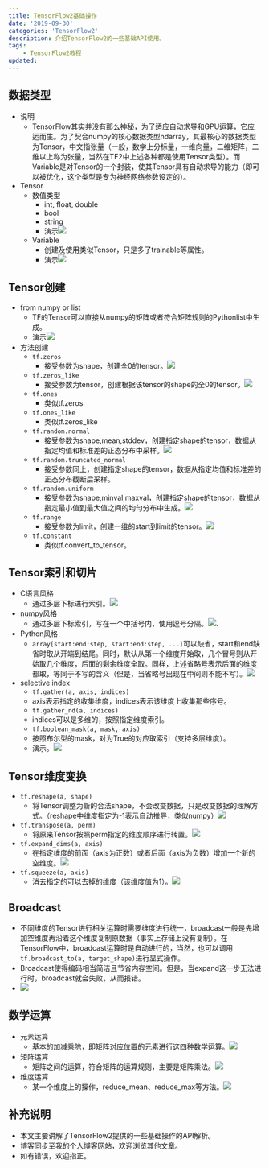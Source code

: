 ```yaml
---
title: TensorFlow2基础操作
date: '2019-09-30'
categories: 'TensorFlow2'
description: 介绍TensorFlow2的一些基础API使用。
tags: 
    - TensorFlow2教程
updated: 
---
```



## 数据类型
- 说明
  - TensorFlow其实并没有那么神秘，为了适应自动求导和GPU运算，它应运而生。为了契合numpy的核心数据类型ndarray，其最核心的数据类型为Tensor，中文指张量（一般，数学上分标量，一维向量，二维矩阵，二维以上称为张量，当然在TF2中上述各种都是使用Tensor类型）。而Variable是对Tensor的一个封装，使其Tensor具有自动求导的能力（即可以被优化，这个类型是专为神经网络参数设定的）。
- Tensor
  - 数值类型
    - int, float, double
    - bool
    - string
    - 演示![](/asset/2019-09-30/datatype.png)
  - Variable
    - 创建及使用类似Tensor，只是多了trainable等属性。
    - 演示![](/asset/2019-09-30/variable.png)


## Tensor创建
- from numpy or list
  - TF的Tensor可以直接从numpy的矩阵或者符合矩阵规则的Pythonlist中生成。
  - 演示![](/asset/2019-09-30/from_np.png)
- 方法创建
  - `tf.zeros`
    - 接受参数为shape，创建全0的tensor。![](/asset/2019-09-30/zeros.png)
  - `tf.zeros_like`
    - 接受参数为tensor，创建根据该tensor的shape的全0的tensor。![](/asset/2019-09-30/zeros_like.png)
  - `tf.ones`
    - 类似tf.zeros
  - `tf.ones_like`
    - 类似tf.zeros_like
  - `tf.random.normal`
    - 接受参数为shape,mean,stddev，创建指定shape的tensor，数据从指定均值和标准差的正态分布中采样。![](/asset/2019-09-30/normal.png)
  - `tf.random.truncated_normal`
    - 接受参数同上，创建指定shape的tensor，数据从指定均值和标准差的正态分布截断后采样。
  - `tf.random.uniform`
    - 接受参数为shape,minval,maxval，创建指定shape的tensor，数据从指定最小值到最大值之间的均匀分布中生成。![](/asset/2019-09-30/uniform.png)
  - `tf.range`
    - 接受参数为limit，创建一维的start到limit的tensor。![](/asset/2019-09-30/range.png)
  - `tf.constant`
    - 类似tf.convert_to_tensor。


## Tensor索引和切片
- C语言风格
  - 通过多层下标进行索引。![](/asset/2019-09-30/c_index.png)
- numpy风格
  - 通过多层下标索引，写在一个中括号内，使用逗号分隔。![](/asset/2019-09-30/np_index.png)、
- Python风格
  - `array[start:end:step, start:end:step, ...]`可以缺省，start和end缺省时取从开端到结尾。同时，默认从第一个维度开始取，几个冒号则从开始取几个维度，后面的剩余维度全取。同样，上述省略号表示后面的维度都取，等同于不写的含义（但是，当省略号出现在中间则不能不写）。![](/asset/2019-09-30/slice.png)
- selective index
  - `tf.gather(a, axis, indices)`
  - axis表示指定的收集维度，indices表示该维度上收集那些序号。
  - `tf.gather_nd(a, indices)`
  - indices可以是多维的，按照指定维度索引。
  - `tf.boolean_mask(a, mask, axis)`
  - 按照布尔型的mask，对为True的对应取索引（支持多层维度）。
  - 演示。![](/asset/2019-09-30/selective.png)


## Tensor维度变换
- `tf.reshape(a, shape)`
  - 将Tensor调整为新的合法shape，不会改变数据，只是改变数据的理解方式。（reshape中维度指定为-1表示自动推导，类似numpy）![](/asset/2019-09-30/reshape.png)
- `tf.transpose(a, perm)`
  - 将原来Tensor按照perm指定的维度顺序进行转置。![](/asset/2019-09-30/transpose.png)
- `tf.expand_dims(a, axis)`
  - 在指定维度的前面（axis为正数）或者后面（axis为负数）增加一个新的空维度。![](/asset/2019-09-30/expand.png)
- `tf.squeeze(a, axis)`
  - 消去指定的可以去掉的维度（该维度值为1）。![](/asset/2019-09-30/squeeze.png)
  

## Broadcast
- 不同维度的Tensor进行相关运算时需要维度进行统一，broadcast一般是先增加空维度再沿着这个维度复制原数据（事实上存储上没有复制）。在TensorFlow中，broadcast运算时是自动进行的，当然，也可以调用`tf.broadcast_to(a, target_shape)`进行显式操作。
- Broadcast使得编码相当简洁且节省内存空间。但是，当expand这一步无法进行时，broadcast就会失败，从而报错。
- ![](/asset/2019-09-30/broadcast.png)


## 数学运算
- 元素运算
  - 基本的加减乘除，即矩阵对应位置的元素进行这四种数学运算。![](/asset/2019-09-30/math.png)
- 矩阵运算
  - 矩阵之间的运算，符合矩阵的运算规则，主要是矩阵乘法。![](/asset/2019-09-30/mul.png)
- 维度运算
  - 某一个维度上的操作，reduce_mean、reduce_max等方法。![](/asset/2019-09-30/reduce.png)


## 补充说明
- 本文主要讲解了TensorFlow2提供的一些基础操作的API解析。
- 博客同步至我的[个人博客网站](https://luanshiyinyang.github.io)，欢迎浏览其他文章。
- 如有错误，欢迎指正。